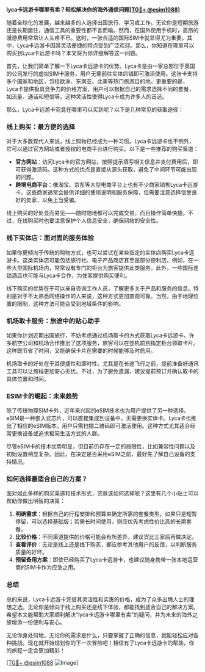 **lyca卡远游卡哪里有卖？轻松解决你的海外通信问题[[TG💪+ @esim1088](https://t.me/s/esim1088)]**

随着全球化的发展，越来越多的人选择出国旅行、学习或工作。无论你是短期旅游还是长期居住，通信工具的重要性都不言而喻。然而，在国外使用手机时，高昂的漫游费用常常让人头疼不已。这时，一张合适的国际SIM卡就显得尤为重要。其中，Lyca卡远游卡因其灵活便捷的特点受到广泛欢迎。那么，你知道在哪里可以购买到Lyca卡远游卡吗？本文将为你详细解答这一问题。

首先，让我们简单了解一下Lyca卡远游卡的优势。Lyca卡是由一家总部位于英国的公司发行的虚拟SIM卡服务，用户无需前往实体店铺即可激活使用。这张卡支持多个国家和地区，包括欧洲、东南亚、北美等热门旅游目的地。更重要的是，Lyca卡提供极具竞争力的价格方案，用户可以根据自己的需求选择不同的套餐，如流量、通话和短信等。这种灵活性使得Lyca卡成为许多人的首选。

那么，Lyca卡远游卡究竟在哪里可以买到呢？以下是几种常见的获取途径：

### **线上购买：最方便的选择**
对于大多数现代人来说，线上购物已经成为一种习惯。Lyca卡远游卡也不例外，它可以通过官方网站或者授权的电商平台进行购买。以下是一些推荐的购买渠道：
- **官方网站**：访问Lyca卡的官方网站，按照提示填写相关信息并支付费用后，即可获得激活码。这种方式的优点是直接从源头获取，避免了中间环节可能出现的问题。
- **跨境电商平台**：像淘宝、京东等大型电商平台上也有不少商家销售Lyca卡远游卡。这些商家通常会提供详细的使用说明和服务保障，但需要注意选择信誉良好的卖家，以免上当受骗。

线上购买的好处显而易见——随时随地都可以完成交易，而且操作简单快捷。不过，在线购买时也要注意保护个人信息安全，确保网站的安全性。

### **线下实体店：面对面的服务体验**
如果你更倾向于传统的购物方式，也可以尝试在某些指定的实体店购买Lyca卡远游卡。这类实体店可能包括旅行社、电子产品商店甚至是部分便利店。例如，在一些大型国际机场内，常常设有专门的柜台为旅客提供此类服务。此外，一些国际连锁酒店也可能与Lyca卡合作，为住客提供购买便利。

线下购买的优势在于可以亲自咨询工作人员，了解更多关于产品和服务的信息。特别是对于不太熟悉网络操作的人来说，这种方式更加直观可靠。当然，由于地理位置的限制，这种方法可能会受到地域条件的影响。

### **机场取卡服务：旅途中的贴心助手**
如果你计划近期出国旅行，不妨考虑通过机场取卡的方式获取Lyca卡远游卡。许多航空公司和机场合作推出了这项服务，旅客可以在登机前到指定柜台领取卡片。这样既节省了时间，又能确保卡片在需要的时候能够及时启用。

机场取卡的好处在于其便捷性和即时性。尤其是在长途飞行之前，提前准备好通讯工具可以让旅程更加安心无忧。不过，为了避免遗漏，建议提前预订并确认取卡的具体位置和时间。

### **ESIM卡的崛起：未来趋势**
除了传统物理SIM卡外，近年来兴起的eSIM技术也为用户提供了另一种选择。eSIM是一种嵌入式芯片，可以直接集成到设备中，无需更换实体卡。Lyca卡也推出了相应的eSIM版本，用户只需扫描二维码即可激活使用。这种方式尤其适合经常更换设备或追求极简生活方式的人群。

尽管eSIM卡的技术优势明显，但目前仍存在一定的局限性，比如兼容性问题以及初始设置稍显复杂。因此，在决定是否采用eSIM之前，最好先了解自己设备的支持情况。

### **如何选择最适合自己的方案？**
面对如此多样的购买渠道和技术形式，究竟该如何选择呢？这里有几个小贴士可以帮助你做出明智的决策：
1. **明确需求**：根据自己的行程安排和预算来确定所需的套餐类型。如果只是短暂停留，可以选择基础版；若需长时间使用，则应优先考虑性价比高的长期套餐。
2. **比较价格**：不同渠道提供的价格可能会有所差异，建议货比三家后再做决定。
3. **查看评价**：无论是线上还是线下购买，都应参考其他用户的反馈，以判断服务质量的好坏。
4. **预留备用方案**：即使已经购买了Lyca卡远游卡，也建议随身携带一张本地运营商的SIM卡作为应急之用。

### **总结**
总的来说，Lyca卡远游卡凭借其灵活性和实惠的价格，成为了众多出境人士的理想之选。无论你是倾向于线上购买还是线下体验，都能找到适合自己的解决方案。希望本文能帮助大家顺利解决“lyca卡远游卡哪里有卖”的疑问，并为未来的海外之旅增添一份便利与安心。

无论你身处何地，无论你的需求是什么，只要掌握了正确的信息，就能轻松应对各种挑战。现在就开始规划你的下一次冒险吧！相信有了Lyca卡远游卡的帮助，你的旅程一定会更加精彩！

[[TG💪+ @esim1088](https://t.me/s/esim1088) ![Image](https://i.postimg.cc/4NQfJmqS/Snipaste-2025-05-13-00-14-12.png)]